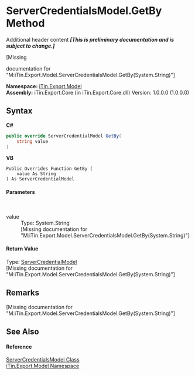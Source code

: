 # ServerCredentialsModel.GetBy Method 
Additional header content _**\[This is preliminary documentation and is subject to change.\]**_

\[Missing <summary> documentation for "M:iTin.Export.Model.ServerCredentialsModel.GetBy(System.String)"\]

**Namespace:**&nbsp;<a href="ef57ffcc-e95e-b212-5a46-9aa6f5a3511f">iTin.Export.Model</a><br />**Assembly:**&nbsp;iTin.Export.Core (in iTin.Export.Core.dll) Version: 1.0.0.0 (1.0.0.0)

## Syntax

**C#**<br />
``` C#
public override ServerCredentialModel GetBy(
	string value
)
```

**VB**<br />
``` VB
Public Overrides Function GetBy ( 
	value As String
) As ServerCredentialModel
```


#### Parameters
&nbsp;<dl><dt>value</dt><dd>Type: System.String<br />\[Missing <param name="value"/> documentation for "M:iTin.Export.Model.ServerCredentialsModel.GetBy(System.String)"\]</dd></dl>

#### Return Value
Type: <a href="dea2e3fd-11a3-504d-946d-09298fce08d6">ServerCredentialModel</a><br />\[Missing <returns> documentation for "M:iTin.Export.Model.ServerCredentialsModel.GetBy(System.String)"\]

## Remarks
\[Missing <remarks> documentation for "M:iTin.Export.Model.ServerCredentialsModel.GetBy(System.String)"\]

## See Also


#### Reference
<a href="7094ae9b-d15d-e552-ce39-6aee1ddbb317">ServerCredentialsModel Class</a><br /><a href="ef57ffcc-e95e-b212-5a46-9aa6f5a3511f">iTin.Export.Model Namespace</a><br />
